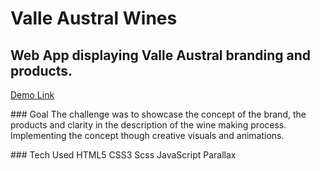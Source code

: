 # Valle Austral Wines
## Web App displaying Valle Austral branding and products.

[Demo Link](http://valle-austral.netlify.app)

### Goal
The challenge was to showcase the concept of the brand, the products and clarity in the description of the wine making process. Implementing the concept though creative visuals and animations.

### Tech Used
HTML5
CSS3
Scss
JavaScript
Parallax
